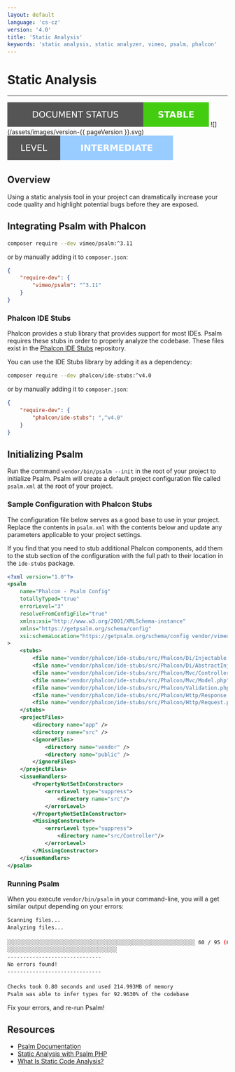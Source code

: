 ```yaml
---
layout: default
language: 'cs-cz'
version: '4.0'
title: 'Static Analysis'
keywords: 'static analysis, static analyzer, vimeo, psalm, phalcon'
---
```


# Static Analysis
- - -
![](/assets/images/document-status-stable-success.svg) ![](/assets/images/version-{{ pageVersion }}.svg) ![](/assets/images/level-intermediate.svg)

## Overview

Using a static analysis tool in your project can dramatically increase your code quality and highlight potential bugs before they are exposed.

## Integrating Psalm with Phalcon

```bash
composer require --dev vimeo/psalm:^3.11
```

or by manually adding it to `composer.json`:

```json
{
    "require-dev": {
        "vimeo/psalm": "^3.11"
    }
}
```

### Phalcon IDE Stubs

Phalcon provides a stub library that provides support for most IDEs. Psalm requires these stubs in order to properly analyze the codebase. These files exist in the [Phalcon IDE Stubs](https://github.com/phalcon/ide-stubs) repository.

You can use the IDE Stubs library by adding it as a dependency:

```bash
composer require --dev phalcon/ide-stubs:^v4.0
```

or by manually adding it to `composer.json`:

```json
{
    "require-dev": {
        "phalcon/ide-stubs": ",^v4.0"
    }
}
```

## Initializing Psalm

Run the command `vendor/bin/psalm --init` in the root of your project to initialize Psalm. Psalm will create a default project configuration file called `psalm.xml` at the root of your project.

### Sample Configuration with Phalcon Stubs

The configuration file below serves as a good base to use in your project. Replace the contents in `psalm.xml` with the contents below and update any parameters applicable to your project settings.

If you find that you need to stub additional Phalcon components, add them to the stub section of the configuration with the full path to their location in the `ide-stubs` package.

```xml
<?xml version="1.0"?>
<psalm
    name="Phalcon - Psalm Config"
    totallyTyped="true"
    errorLevel="3"
    resolveFromConfigFile="true"
    xmlns:xsi="http://www.w3.org/2001/XMLSchema-instance"
    xmlns="https://getpsalm.org/schema/config"
    xsi:schemaLocation="https://getpsalm.org/schema/config vendor/vimeo/psalm/config.xsd"
>
    <stubs>
        <file name="vendor/phalcon/ide-stubs/src/Phalcon/Di/Injectable.php" />
        <file name="vendor/phalcon/ide-stubs/src/Phalcon/Di/AbstractInjectionAware.php"/>
        <file name="vendor/phalcon/ide-stubs/src/Phalcon/Mvc/Controller.php"/>
        <file name="vendor/phalcon/ide-stubs/src/Phalcon/Mvc/Model.php"/>
        <file name="vendor/phalcon/ide-stubs/src/Phalcon/Validation.php"/>
        <file name="vendor/phalcon/ide-stubs/src/Phalcon/Http/Response.php"/>
        <file name="vendor/phalcon/ide-stubs/src/Phalcon/Http/Request.php"/>
    </stubs>
    <projectFiles>
        <directory name="app" />
        <directory name="src" />
        <ignoreFiles>
            <directory name="vendor" />
            <directory name="public" />
        </ignoreFiles>
    </projectFiles>
    <issueHandlers>
        <PropertyNotSetInConstructor>
            <errorLevel type="suppress">
                <directory name="src"/>
            </errorLevel>
        </PropertyNotSetInConstructor>
        <MissingConstructor>
            <errorLevel type="suppress">
                <directory name="src/Controller"/>
            </errorLevel>
        </MissingConstructor>
    </issueHandlers>
</psalm>
```

### Running Psalm

When you execute `vendor/bin/psalm` in your command-line, you will a get similar output depending on your errors:

```bash
Scanning files...
Analyzing files...

░░░░░░░░░░░░░░░░░░░░░░░░░░░░░░░░░░░░░░░░░░░░░░░░░░░░░░░░░░░░ 60 / 95 (63%)
░░░░░░░░░░░░░░░░░░░░░░░░░░░░░░░░░░░
------------------------------
No errors found!
------------------------------

Checks took 0.80 seconds and used 214.993MB of memory
Psalm was able to infer types for 92.9630% of the codebase
```

Fix your errors, and re-run Psalm!

## Resources
- [Psalm Documentation](https://psalm.dev/docs/)
- [Static Analysis with Psalm PHP](https://www.twilio.com/blog/static-analysis-with-psalm-php)
- [What Is Static Code Analysis?](https://www.perforce.com/blog/sca/what-static-analysis)

